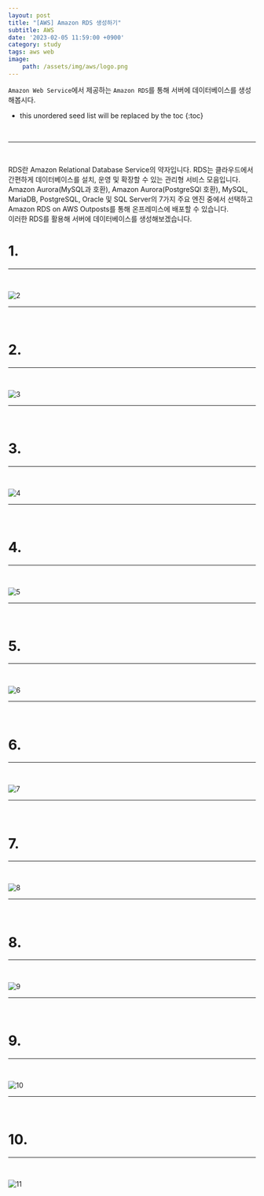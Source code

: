 ```yaml
---
layout: post
title: "[AWS] Amazon RDS 생성하기"
subtitle: AWS
date: '2023-02-05 11:59:00 +0900'
category: study
tags: aws web
image:
    path: /assets/img/aws/logo.png
---
```


`Amazon Web Service`에서 제공하는 `Amazon RDS`를 통해 서버에 데이터베이스를 생성해봅시다.

<!--more-->

* this unordered seed list will be replaced by the toc
{:toc}


<br>
<hr/>
<br>

RDS란 Amazon Relational Database Service의 약자입니다. RDS는 클라우드에서 간편하게 데이터베이스를 설치, 운영 및 확장할 수 있는 관리형 서비스 모음입니다. <br> Amazon Aurora(MySQL과 호환), Amazon Aurora(PostgreSQl 호환), MySQL, MariaDB, PostgreSQL, Oracle 및 SQL Server의 7가지 주요 엔진 중에서 선택하고 Amazon RDS on AWS Outposts를 통해 온프레미스에 배포할 수 있습니다.<br>
이러한 RDS를 활용해 서버에 데이터베이스를 생성해보겠습니다.<br>

# 1. 
---
<br>

![2](/assets/img/aws/2023-02-05_[AWS]_Amazon_RDS_생성하기/1.PNG)<br>


---
<br>

# 2. 
---
<br>

![3](/assets/img/aws/2023-02-05_[AWS]_Amazon_RDS_생성하기/2.PNG)<br>


---
<br>

# 3. 
---
<br>

![4](/assets/img/aws/2023-02-05_[AWS]_Amazon_RDS_생성하기/3.PNG)<br>

---
<br>


# 4. 
---
<br>

![5](/assets/img/aws/2023-02-05_[AWS]_Amazon_RDS_생성하기/4.PNG)<br>

---
<br>


# 5. 
---
<br>

![6](/assets/img/aws/2023-02-05_[AWS]_Amazon_RDS_생성하기/5.PNG)<br>

---
<br>


# 6. 
---
<br>

![7](/assets/img/aws/2023-02-05_[AWS]_Amazon_RDS_생성하기/6.PNG)<br>

---
<br>


# 7. 
---
<br>

![8](/assets/img/aws/2023-02-05_[AWS]_Amazon_RDS_생성하기/7.PNG)<br>

---
<br>


# 8. 
---
<br>

![9](/assets/img/aws/2023-02-05_[AWS]_Amazon_RDS_생성하기/8.PNG)<br>

---
<br>


# 9. 
---
<br>

![10](/assets/img/aws/2023-02-05_[AWS]_Amazon_RDS_생성하기/9.PNG)<br>

---
<br>


# 10. 
---
<br>

![11](/assets/img/aws/2023-02-05_[AWS]_Amazon_RDS_생성하기/10.PNG)<br>